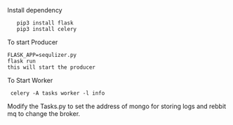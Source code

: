 Install dependency
       
       pip3 install flask
       pip3 install celery


To start Producer 

    FLASK_APP=sequlizer.py
    flask run
    this will start the producer
    
To Start Worker
            
     celery -A tasks worker -l info
    
    
Modify the Tasks.py to set the address of mongo for storing logs and rebbit mq to change the broker.
